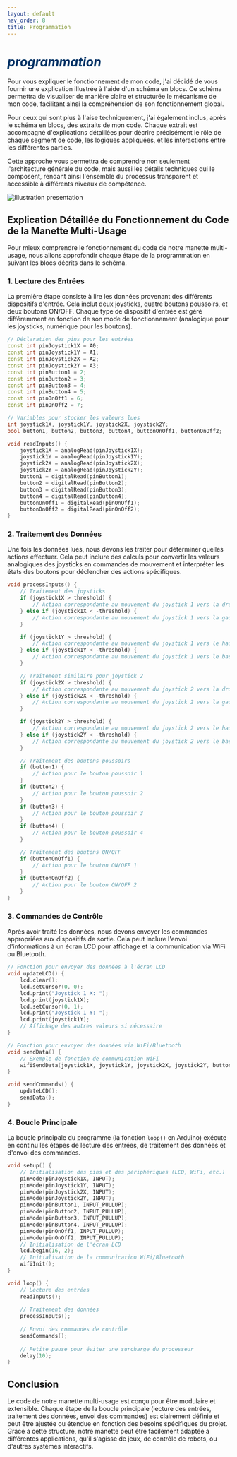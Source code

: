 ```yaml
---
layout: default
nav_order: 8
title: Programmation
---
```


# <span style="color:#003366">_programmation_</span>

Pour vous expliquer le fonctionnement de mon code, j'ai décidé de vous fournir une explication illustrée à l'aide d'un schéma en blocs. Ce schéma permettra de visualiser de manière claire et structurée le mécanisme de mon code, facilitant ainsi la compréhension de son fonctionnement global. 

Pour ceux qui sont plus à l'aise techniquement, j'ai également inclus, après le schéma en blocs, des extraits de mon code. Chaque extrait est accompagné d'explications détaillées pour décrire précisément le rôle de chaque segment de code, les logiques appliquées, et les interactions entre les différentes parties. 

Cette approche vous permettra de comprendre non seulement l'architecture générale du code, mais aussi les détails techniques qui le composent, rendant ainsi l'ensemble du processus transparent et accessible à différents niveaux de compétence.

![Illustration presentation](images/image4.png)

## Explication Détaillée du Fonctionnement du Code de la Manette Multi-Usage

Pour mieux comprendre le fonctionnement du code de notre manette multi-usage, nous allons approfondir chaque étape de la programmation en suivant les blocs décrits dans le schéma.

### 1. Lecture des Entrées

La première étape consiste à lire les données provenant des différents dispositifs d'entrée. Cela inclut deux joysticks, quatre boutons poussoirs, et deux boutons ON/OFF. Chaque type de dispositif d'entrée est géré différemment en fonction de son mode de fonctionnement (analogique pour les joysticks, numérique pour les boutons).

```cpp
// Déclaration des pins pour les entrées
const int pinJoystick1X = A0;
const int pinJoystick1Y = A1;
const int pinJoystick2X = A2;
const int pinJoystick2Y = A3;
const int pinButton1 = 2;
const int pinButton2 = 3;
const int pinButton3 = 4;
const int pinButton4 = 5;
const int pinOnOff1 = 6;
const int pinOnOff2 = 7;

// Variables pour stocker les valeurs lues
int joystick1X, joystick1Y, joystick2X, joystick2Y;
bool button1, button2, button3, button4, buttonOnOff1, buttonOnOff2;

void readInputs() {
    joystick1X = analogRead(pinJoystick1X);
    joystick1Y = analogRead(pinJoystick1Y);
    joystick2X = analogRead(pinJoystick2X);
    joystick2Y = analogRead(pinJoystick2Y);
    button1 = digitalRead(pinButton1);
    button2 = digitalRead(pinButton2);
    button3 = digitalRead(pinButton3);
    button4 = digitalRead(pinButton4);
    buttonOnOff1 = digitalRead(pinOnOff1);
    buttonOnOff2 = digitalRead(pinOnOff2);
}
```

### 2. Traitement des Données

Une fois les données lues, nous devons les traiter pour déterminer quelles actions effectuer. Cela peut inclure des calculs pour convertir les valeurs analogiques des joysticks en commandes de mouvement et interpréter les états des boutons pour déclencher des actions spécifiques.

```cpp
void processInputs() {
    // Traitement des joysticks
    if (joystick1X > threshold) {
        // Action correspondante au mouvement du joystick 1 vers la droite
    } else if (joystick1X < -threshold) {
        // Action correspondante au mouvement du joystick 1 vers la gauche
    }

    if (joystick1Y > threshold) {
        // Action correspondante au mouvement du joystick 1 vers le haut
    } else if (joystick1Y < -threshold) {
        // Action correspondante au mouvement du joystick 1 vers le bas
    }

    // Traitement similaire pour joystick 2
    if (joystick2X > threshold) {
        // Action correspondante au mouvement du joystick 2 vers la droite
    } else if (joystick2X < -threshold) {
        // Action correspondante au mouvement du joystick 2 vers la gauche
    }

    if (joystick2Y > threshold) {
        // Action correspondante au mouvement du joystick 2 vers le haut
    } else if (joystick2Y < -threshold) {
        // Action correspondante au mouvement du joystick 2 vers le bas
    }

    // Traitement des boutons poussoirs
    if (button1) {
        // Action pour le bouton poussoir 1
    }
    if (button2) {
        // Action pour le bouton poussoir 2
    }
    if (button3) {
        // Action pour le bouton poussoir 3
    }
    if (button4) {
        // Action pour le bouton poussoir 4
    }

    // Traitement des boutons ON/OFF
    if (buttonOnOff1) {
        // Action pour le bouton ON/OFF 1
    }
    if (buttonOnOff2) {
        // Action pour le bouton ON/OFF 2
    }
}
```

### 3. Commandes de Contrôle

Après avoir traité les données, nous devons envoyer les commandes appropriées aux dispositifs de sortie. Cela peut inclure l'envoi d'informations à un écran LCD pour affichage et la communication via WiFi ou Bluetooth.

```cpp
// Fonction pour envoyer des données à l'écran LCD
void updateLCD() {
    lcd.clear();
    lcd.setCursor(0, 0);
    lcd.print("Joystick 1 X: ");
    lcd.print(joystick1X);
    lcd.setCursor(0, 1);
    lcd.print("Joystick 1 Y: ");
    lcd.print(joystick1Y);
    // Affichage des autres valeurs si nécessaire
}

// Fonction pour envoyer des données via WiFi/Bluetooth
void sendData() {
    // Exemple de fonction de communication WiFi
    wifiSendData(joystick1X, joystick1Y, joystick2X, joystick2Y, button1, button2, button3, button4, buttonOnOff1, buttonOnOff2);
}

void sendCommands() {
    updateLCD();
    sendData();
}
```

### 4. Boucle Principale

La boucle principale du programme (la fonction `loop()` en Arduino) exécute en continu les étapes de lecture des entrées, de traitement des données et d'envoi des commandes.

```cpp
void setup() {
    // Initialisation des pins et des périphériques (LCD, WiFi, etc.)
    pinMode(pinJoystick1X, INPUT);
    pinMode(pinJoystick1Y, INPUT);
    pinMode(pinJoystick2X, INPUT);
    pinMode(pinJoystick2Y, INPUT);
    pinMode(pinButton1, INPUT_PULLUP);
    pinMode(pinButton2, INPUT_PULLUP);
    pinMode(pinButton3, INPUT_PULLUP);
    pinMode(pinButton4, INPUT_PULLUP);
    pinMode(pinOnOff1, INPUT_PULLUP);
    pinMode(pinOnOff2, INPUT_PULLUP);
    // Initialisation de l'écran LCD
    lcd.begin(16, 2);
    // Initialisation de la communication WiFi/Bluetooth
    wifiInit();
}

void loop() {
    // Lecture des entrées
    readInputs();
    
    // Traitement des données
    processInputs();
    
    // Envoi des commandes de contrôle
    sendCommands();
    
    // Petite pause pour éviter une surcharge du processeur
    delay(10);
}
```

## Conclusion

Le code de notre manette multi-usage est conçu pour être modulaire et extensible. Chaque étape de la boucle principale (lecture des entrées, traitement des données, envoi des commandes) est clairement définie et peut être ajustée ou étendue en fonction des besoins spécifiques du projet. Grâce à cette structure, notre manette peut être facilement adaptée à différentes applications, qu'il s'agisse de jeux, de contrôle de robots, ou d'autres systèmes interactifs.
